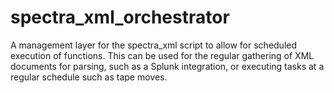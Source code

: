 # spectra_xml_orchestrator
A management layer for the spectra_xml script to allow for scheduled execution of functions. This can be used for the regular gathering of XML documents for parsing, such as a Splunk integration, or executing tasks at a regular schedule such as tape moves.

